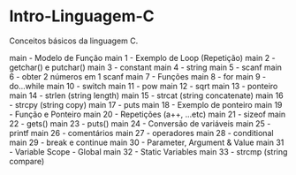 # Intro-Linguagem-C
Conceitos básicos da linguagem C.

main - Modelo de Função
main 1 - Exemplo de Loop (Repetição)
main 2 - getchar() e putchar()
main 3 - constant
main 4 - string
main 5 - scanf
main 6 - obter 2 números em 1 scanf
main 7 - Funções
main 8 - for
main 9 - do...while
main 10 - switch
main 11 - pow
main 12 - sqrt
main 13 - ponteiro
main 14 - strlen (string length)
main 15 - strcat (string concatenate)
main 16 - strcpy (string copy)
main 17 - puts
main 18 - Exemplo de ponteiro
main 19 - Função e Ponteiro
main 20 - Repetições (a++, ...etc)
main 21 - sizeof
main 22 - gets()
main 23 - puts()
main 24 - Conversão de variáveis
main 25 - printf
main 26 - comentários
main 27 - operadores
main 28 - conditional
main 29 - break e continue
main 30 - Parameter, Argument & Value
main 31 - Variable Scope - Global
main 32 - Static Variables 
main 33 - strcmp (string compare)
